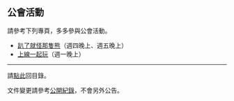 ## 公會活動

請參考下列專頁，多多參與公會活動。

- [趴了就怪那隻熊](https://dalechou.github.io/wow/raid.html)（週四晚上、週五晚上）
- [上線一起玩](https://dalechou.github.io/wow/mon.html)（週一晚上）

--- 

請[點此](https://dalechou.github.io/wow/)回目錄。

文件變更請參考[公開紀錄](https://github.com/dalechou/wow/commits/master/raiding.md)，不會另外公告。
